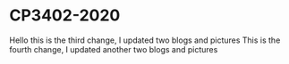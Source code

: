 # CP3402-2020
Hello this is the third change, I updated two blogs and pictures
This is the fourth change, I updated another two blogs and pictures